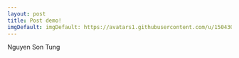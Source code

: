 ```yaml
---
layout: post
title: Post demo!
imgDefault: imgDefault: https://avatars1.githubusercontent.com/u/15043041?v=3&s=40
---
```



Nguyen Son Tung
